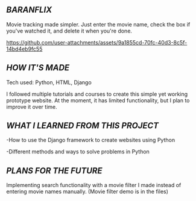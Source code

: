 **_BARANFLIX_**
-
Movie tracking made simpler. Just enter the movie name, check the box if you've watched it, and delete it when you're done.

https://github.com/user-attachments/assets/9a1855cd-70fc-40d3-8c5f-14bd4eb9fc55

**_HOW IT'S MADE_**
-
Tech used: Python, HTML, Django

I followed multiple tutorials and courses to create this simple yet working prototype website. At the moment, it has limited functionality, but I plan to improve it over time.

**_WHAT I LEARNED FROM THIS PROJECT_**
-
-How to use the Django framework to create websites using Python

-Different methods and ways to solve problems in Python

**_PLANS FOR THE FUTURE_**
-
Implementing search functionality with a movie filter I made instead of entering movie names manually. (Movie filter demo is in the files)
